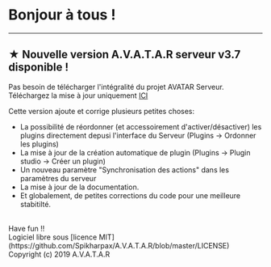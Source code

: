# Bonjour à tous !

***
## ★ Nouvelle version A.V.A.T.A.R serveur v3.7 disponible !

Pas besoin de télécharger l'intégralité du projet AVATAR Serveur. 
Téléchargez la mise à jour uniquement [ICI](https://github.com/Spikharpax/Update-Avatar-3.7)

Cette version ajoute et corrige plusieurs petites choses:
* La possibilité de réordonner (et accessoirement d'activer/désactiver) les plugins directement depusi l'interface du Serveur (Plugins -> Ordonner les plugins)
* La mise à jour de la création automatique de plugin (Plugins -> Plugin studio -> Créer un plugin)
* Un nouveau paramètre "Synchronisation des actions" dans les paramètres du serveur
* La mise à jour de la documentation.
* Et globalement, de petites corrections du code pour une meilleure stabitilté.

<BR>
Have fun !!

<BR>
Logiciel libre sous [licence MIT](https://github.com/Spikharpax/A.V.A.T.A.R/blob/master/LICENSE)
Copyright (c) 2019 A.V.A.T.A.R
  